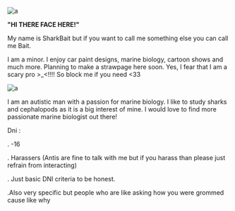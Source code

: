 
![a](https://i.pinimg.com/736x/21/b4/8f/21b48f6a921933aec81af6e4bdc2c594.jpg)


**"HI THERE FACE HERE!"**

My name is SharkBait but if you want to call me something else you can call me Bait.

I am a minor. I enjoy car paint designs, marine biology, cartoon shows and much more. Planning to make a strawpage here soon. 
Yes, I fear that I am a scary pro >_<!!!! So block me if you need <33 

![a](https://i.pinimg.com/474x/10/df/d5/10dfd5aa7c5c49ba949c033ec0b75b08.jpg)

I am an autistic man with a passion for marine biology. I like to study sharks and cephalopods as it is a big interest of mine. I would love to find more passionate marine biologist out there! 

Dni :

. -16

. Harassers (Antis are fine to talk with me but if you harass than please just refrain from interacting)

. Just basic DNI criteria to be honest.

.Also very specific but people who are like asking how you were grommed cause like why 
